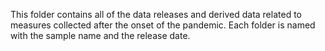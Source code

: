 This folder contains all of the data releases and derived data related to measures collected after the onset of the pandemic.
Each folder is named with the sample name and the release date.